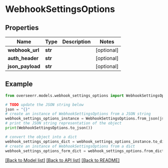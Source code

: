 # WebhookSettingsOptions


## Properties

Name | Type | Description | Notes
------------ | ------------- | ------------- | -------------
**webhook_url** | **str** |  | [optional] 
**auth_header** | **str** |  | [optional] 
**json_payload** | **str** |  | [optional] 

## Example

```python
from overseerr.models.webhook_settings_options import WebhookSettingsOptions

# TODO update the JSON string below
json = "{}"
# create an instance of WebhookSettingsOptions from a JSON string
webhook_settings_options_instance = WebhookSettingsOptions.from_json(json)
# print the JSON string representation of the object
print(WebhookSettingsOptions.to_json())

# convert the object into a dict
webhook_settings_options_dict = webhook_settings_options_instance.to_dict()
# create an instance of WebhookSettingsOptions from a dict
webhook_settings_options_form_dict = webhook_settings_options.from_dict(webhook_settings_options_dict)
```
[[Back to Model list]](../README.md#documentation-for-models) [[Back to API list]](../README.md#documentation-for-api-endpoints) [[Back to README]](../README.md)


